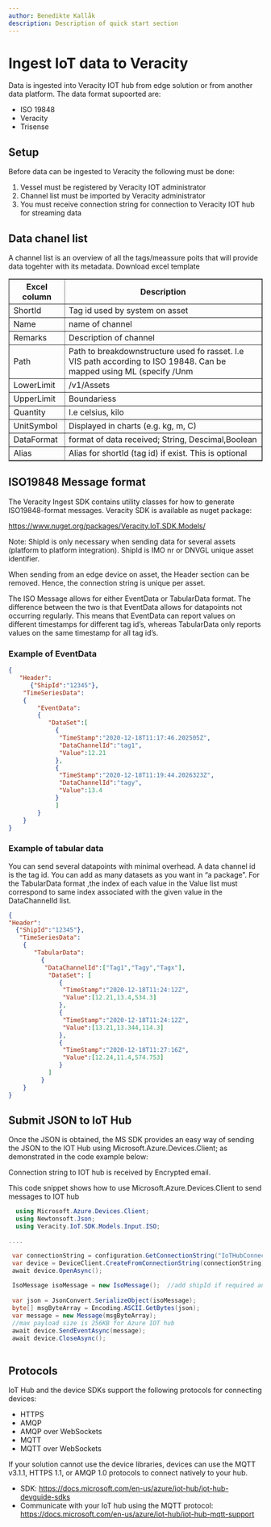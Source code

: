 ```yaml
---
author: Benedikte Kallåk
description: Description of quick start section
---
```


# Ingest IoT data to Veracity

Data is ingested into Veracity IOT hub from edge solution or from another data platform. 
The data format supoorted are:
 - ISO 19848
 - Veracity 
 - Trisense 

## Setup
Before data can be ingested to Veracity the following must be done:
1.	Vessel must be registered by Veracity IOT administrator
2.	Channel list must be imported by Veracity administrator
3.	You must receive connection string for connection to Veracity IOT hub for streaming data


## Data chanel list

A channel list is an overview of all the tags/meassure poits that will provide data togehter with its metadata. 
Download excel template 

<table border="1" width="100%">
    <thead>
      <tr>	  
	    <th>Excel column</th>
        <th>Description</th>        
      </tr>
    </thead>
    <tbody>             
		<tr>
		    <td>ShortId</td>
            <td>Tag id used by system on asset </td>
        </tr>
		<tr>
		    <td>Name</td>
            <td>name of channel</td>
        </tr>
		<tr>
		    <td>Remarks</td>
            <td>Description of channel</td>                  
        </tr>
		<tr>
		    <td>Path</td>
            <td>Path to breakdownstructure used fo rasset. I.e VIS path according to ISO 19848. Can be mapped using ML (specify /Unm</td>                  
        </tr>
		<tr>
		    <td>LowerLimit</td>
            <td>/v1/Assets</td>                  
        </tr>
		<tr>
		    <td>UpperLimit</td>
            <td>Boundariess</td>                  
        </tr>
		<tr>
		    <td>Quantity</td>
            <td>I.e celsius, kilo</td>                  
        </tr>
		<tr>
		    <td>UnitSymbol</td>
            <td>Displayed in charts (e.g. kg, m, C)</td>                  
        </tr>	
		<tr>
		    <td>DataFormat</td>
            <td>format of data received; String, Descimal,Boolean</td>                  
        </tr>	
		<tr>
		    <td>Alias</td>
            <td>Alias for shortId (tag id) if exist. This is optional</td>                  
        </tr>			
		
 </tbody>    		
 </table>


## ISO19848 Message format

The Veracity Ingest SDK contains utility classes for how to generate ISO19848-format messages.
Veracity SDK is available as nuget package:

https://www.nuget.org/packages/Veracity.IoT.SDK.Models/


Note: ShipId is only necessary when sending data for several assets (platform to platform integration).
ShipId is IMO nr or DNVGL unique asset identifier.

When sending from an edge device on asset, the Header section can be removed. Hence, the connection string is unique per asset.

The ISO Message allows for either EventData or TabularData format. The difference between the two is that EventData allows for datapoints not occurring regularly. This means that EventData can report values on different timestamps for different tag id’s, whereas TabularData only reports values on the same timestamp for all tag id’s. 

### Example of EventData

```json
{
   "Header":
      {"ShipId":"12345"},
    "TimeSeriesData":
	{
	    "EventData":
		{
		   "DataSet":[
		     {
			  "TimeStamp":"2020-12-18T11:17:46.202505Z",
			  "DataChannelId":"tag1",
			  "Value":12.21
			 },
			 {
			  "TimeStamp":"2020-12-18T11:19:44.2026323Z",
			  "DataChannelId":"tagy",
			  "Value":13.4
			 }
			 ]
		}
	}
}
```

### Example of tabular data
You can send several datapoints with minimal overhead.  A data channel id is the tag id. You can add as many datasets as you want in “a package”. 
For the TabularData format ,the index of each value in the Value list must correspond to same index associated with the given value in the DataChannelId list. 
```json
{
"Header":
  {"ShipId":"12345"},
   "TimeSeriesData":
    {
	   "TabularData":
	     {		
		  "DataChannelId":["Tag1","Tagy","Tagx"],
		   "DataSet": [
		      {
			   "TimeStamp":"2020-12-18T11:24:12Z",
			   "Value":[12.21,13.4,534.3]
			  },
			  {
			   "TimeStamp":"2020-12-18T11:24:12Z",
			   "Value":[13.21,13.344,114.3]
			  },
              {
			   "TimeStamp":"2020-12-18T11:27:16Z",
			   "Value":[12.24,11.4,574.753]
			  }			  
		   ]
		 }
	}
}	
```	   
	   
	

## Submit JSON  to IoT Hub

Once the JSON is obtained, the MS SDK provides an easy way of sending the JSON to the IOT Hub using Microsoft.Azure.Devices.Client; as demonstrated in the code example below:

Connection string to IOT hub is received by Encrypted email.

This code snippet shows how to use Microsoft.Azure.Devices.Client to send messages to IOT hub

```cs
  using Microsoft.Azure.Devices.Client;
  using Newtonsoft.Json;
  using Veracity.IoT.SDK.Models.Input.ISO;

....

 var connectionString = configuration.GetConnectionString("IoTHubConnectionString");
 var device = DeviceClient.CreateFromConnectionString(connectionString);
 await device.OpenAsync();
			
 IsoMessage isoMessage = new IsoMessage();  //add shipId if required and timeseruesdata
 
 var json = JsonConvert.SerializeObject(isoMessage);
 byte[] msgByteArray = Encoding.ASCII.GetBytes(json);
 var message = new Message(msgByteArray);
 //max payload size is 256KB for Azure IOT hub
 await device.SendEventAsync(message);
 await device.CloseAsync();
 
```

## Protocols
IoT Hub and the device SDKs support the following protocols for connecting devices:
- HTTPS
- AMQP
- AMQP over WebSockets
- MQTT
- MQTT over WebSockets

If your solution cannot use the device libraries, devices can use the MQTT v3.1.1, HTTPS 1.1, or AMQP 1.0 protocols to connect natively to your hub.
- SDK: https://docs.microsoft.com/en-us/azure/iot-hub/iot-hub-devguide-sdks
- Communicate with your IoT hub using the MQTT protocol: https://docs.microsoft.com/en-us/azure/iot-hub/iot-hub-mqtt-support
